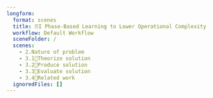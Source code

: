 ```yaml
---
longform:
  format: scenes
  title: ⏰I Phase-Based Learning to Lower Operational Complexity
  workflow: Default Workflow
  sceneFolder: /
  scenes:
    - 2.Nature of problem
    - 3.1💭Theorize solution
    - 3.2📐Produce solution
    - 3.3💸Evaluate solution
    - 3.4📜Related work
  ignoredFiles: []
---
```

